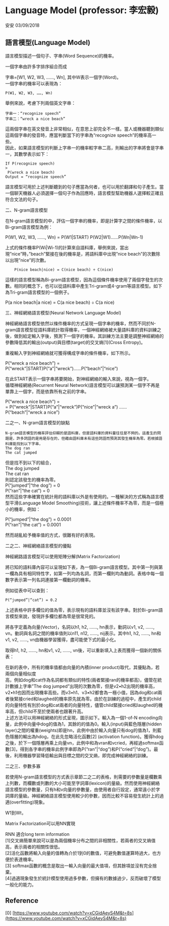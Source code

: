 # Language Model \(professor: 李宏毅\)

安安 03/09/2018

## 語言模型\(Language Model\)

語言模型描述一個句子、字串\(Word Sequence\)的機率。

一個字串由許多字排序組合而成

字串=\[W1, W2, W3, ……, Wn\], 其中W表示一個字\(Word\)。  
一個字串的機率可以表現為：

```
P(W1, W2, W3, ……, Wn)
```

舉例來說，考慮下列兩個英文字串：

```
字串一：“recognize speech”
字串二：“wreck a nice beach”
```

這兩個字串在英文發音上非常相似，在意思上卻完全不一樣。當人或機器聽到類似這兩個字串的發音時，應當判斷當下的字串為“recognize speech”的機率高一些。  
因此，如果語言模型的判斷上字串一的機率較字串二高，則輸出的字串將會是字串一，其數學表示如下：

```
If P(recognize speech) 
>
 P(wreck a nice beach)
Output = “recognize speech”
```

語言模型可用於上述判斷聽到的句子應當為何者，也可以用於翻譯和句子產生。當一個聊天機器人必須選擇一個句子作為回應時，語言模型幫助機器人選擇較正確且符合文法的句子。

二、N-gram語言模型

在N-gram語言模型的中，評估一個字串的機率，即是計算字之間的條件機率，以Bi-gram語言模型為例：

P\(W1, W2, W3, ……, Wn\) = P\(W1\|START\) P\(W2\|W1\)……P\(Wn\|Wn-1\)

上式的條件機率P\(Wi\|Wi-1\)的計算來自語料庫，舉例來說，當出現”nice”時，”beach”緊接在後的機率是，將語料庫中出現”nice beach”的次數除以出現”nice”的次數。

```
    P(nice beach|nice) = C(nice beach) ÷ C(nice)
```

這樣的語言模型稱為Bi-gram語言模型，因為這個條件機率使用了兩個字發生的次數。相同的概念下，也可以從語料庫中產生Tri-gram或4-gram等語言模型。如下為Tri-gram語言模型的一個例子。

P\(a nice beach\|a nice\) = C\(a nice beach\) ÷ C\(a nice\)

三、神經網絡語言模型\(Neural Network Language Model\)

神經網絡語言模型依然以條件機率的方式呈現一個字串的機率，然而不同於N-gram語言模型從語料庫統計取得機率，一個神經網絡被大量語料庫的資料訓練之後，做到給定輸入字後，預測下一個字的機率。其訓練方法主要是調整神經網絡的參數降低其的輸出\(output\)與目標\(target\)的交叉熵\[1\]\(Cross Entropy\)。

重複輸入字到神經網絡就可獲得構成字串的條件機率，如下所示。

P\(“wreck a nice beach”\) =  
P\(“wreck”\|START\)P\(“a”\|“wreck”\)……P\(“beach”\|“nice”\)

在此START表示一個字串將要開始，對神經網絡的輸入來說，視為一個字。  
循環神經網絡\(Recurrent Neural Network\)語言模型可以讓預測某一個字不再是單靠上一個字，而是依靠所有之前的字串。

P\(“wreck a nice beach”\) =  
= P\(“wreck”\|START\)P\(“a”\|“wreck”\)P\(“nice”\|“wreck a”\) ……P\(“beach”\|“wreck a nice”\)

二之一、N-gram語言模型的缺點

```
N-gram語言模型的機率評估仰賴的是語料庫，但是語料庫的資料量往往是不夠的。這產生的問題是，許多詞語的是用是存在的，但藉由語料庫未有這些詞語而預測其發生機率為零。若根據語料庫能找到以下字串，
The dog ran
The cat jumped
```

但是找不到以下的組合，  
The dog jumped  
The cat ran  
則認定該發生的機率為零。  
P\(“jumped”\|“the dog”\) = 0  
P\(“ran”\|“the cat”\) = 0  
然而這些字串確實在統計用的語料庫以外是有使用的。一種解決的方式稱為語言模型平滑\(Language Model Smoothing\)技術，讓上述條件機率不為零，而是一個極小的機率，例如：

P\(“jumped”\|“the dog”\) = 0.0001  
P\(“ran”\|“the cat”\) = 0.0001

然而胡亂給予機率值的方式，很難有好的表現。

二之二、神經網絡語言模型的優點

神經網路語言模型可以使用矩陣分解\(Matrix Factorization\)

將已知的語料庫內容可以呈現如下表，為一個Bi-gram語言模型。其中第一列與第一欄為具有相同特性字，如第一列均為名詞，而第一欄則均為動詞。表格中每一個數字表示第一列名詞連接第一欄動詞的機率。

例如從表中可以查到：

```
P(“jumped”|“cat”) = 0.2
```

上述表格中許多欄位的值為零，表示現有的語料庫並沒有該字串。對於Bi-gram語言模型來說，發現許多欄位都為零是很常見的。

將各字定義為向量\(Vector\)，名詞以h1, h2, ……, hn表示，動詞以v1, v2, ……, vn。動詞與名詞之間的機率值則以n11, n12, ……, nij表示。其中h1, h2, ……, hn和v1, v2, ……, vn由機器學習獲得，盡可能使下式的最小化。

取得h1, h2, ……, hn和v1, v2, ……, vn後，可以重新填入上表而獲得一個新的關係表：

在新的表中，所有的機率值都由向量的內積\(inner product\)取代，其優點為，若兩個向量相似度  
高，例如dog和cat作為名詞都有類似的特性\(兩者緊接ran的機率都高\)，儘管在統計數據上字串”The dog jumped”出現的次數為零，但是v2•h2出現的機率高，v2•h1也因而出現機率高些。而v3•h1、v3•h2都會為一極小值，因為dog和cat兩者後緊接cried和laughed的機率原先就為零。由於在訓練的過程中，產生的child的向量特性有別於dog和cat兩者的向量特性，儘管child緊接cried和laughed的機率高，但child不至於使兩者也跟著升高。  
上述方法可以用神經網絡的形式呈現，圖示如下。輸入為一個1-of-N encoding向量，此例中向量中dog的值為1，其餘的的值為0。輸入\(input\)與藍色隱層\(hidden layer\)之間的權重\(weights\)即是hn，此例中由於輸入向量只有dog的值為1，則藍色隱層的輸出為hdog，在此先忽略活化函數\[2\] \(activation function\)。獲得hdog之後，於下一個隱層再乘上向量vn，此例中和為vran和vcried，再經過softmax函數\[3\]，得到各字串的機率此例字串即為P\(“ran”\|“dog”\)和P\(“cried”\|“dog”\)。最後，利用機器學習降低輸出與目標之間的交叉熵，即完成神經網絡的訓練。

二之三、參數多寡

若使用N-gram語言模型的方式表示章節二之二的表格，則需要的參數量是欄數乘上列數，而欄數或列數的大小可能至字詞庫\(lexicon\)的量級。然而使用神經網絡語言模型的參數量，只有h和v向量的參數量，由使用者自行設定，通常遠小於字詞庫的量級。神經網絡語言模型使用較少的參數，因而比較不容易發生統計上的過適\(overfitting\)現象。

W1到Wt，

Matrix Factorization可以用NN實現

RNN 適合long term information  
\[1\]交叉熵簡單來說可以是為兩個機率分布之間的非相關性，若兩者的交叉熵值高，表示兩者的相關性很低。  
\[2\]活化函數將輸入向量的值轉為介於1到0的數值，可避免數值運算時過大，也方便於表達機率。  
\[3\] softmax函數的概念是取出一輸入向量的最大值項，但其餘項並沒有完全捨棄。  
\[4\]過適現象發生於統計模型使用過多參數，但擁有的數據過少，反而破壞了模型一般化的能力。







## Reference

\[0\] [https://www.youtube.com/watch?v=xCGidAeyS4M&t=8s](https://www.youtube.com/watch?v=xCGidAeyS4M&t=8s)

